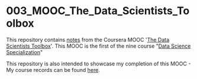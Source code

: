 # 003_MOOC_The_Data_Scientists_Toolbox
This repository contains [notes](https://github.com/mariocpinto/003_MOOC_The_Data_Scientists_Toolbox/blob/master/Course_Notes.md) from the Coursera MOOC '[The Data Scientists Toolbox](https://www.coursera.org/learn/data-scientists-tools/)'. This MOOC is the first of the nine course "[Data Science Specialization](https://www.coursera.org/specializations/jhu-data-science)"

This repository is also intended to showcase my completion of this MOOC - My course records can be found [here](https://github.com/mariocpinto/0003_MOOC_The_Data_Scientists_Toolbox/blob/master/Course_Completion.md).
